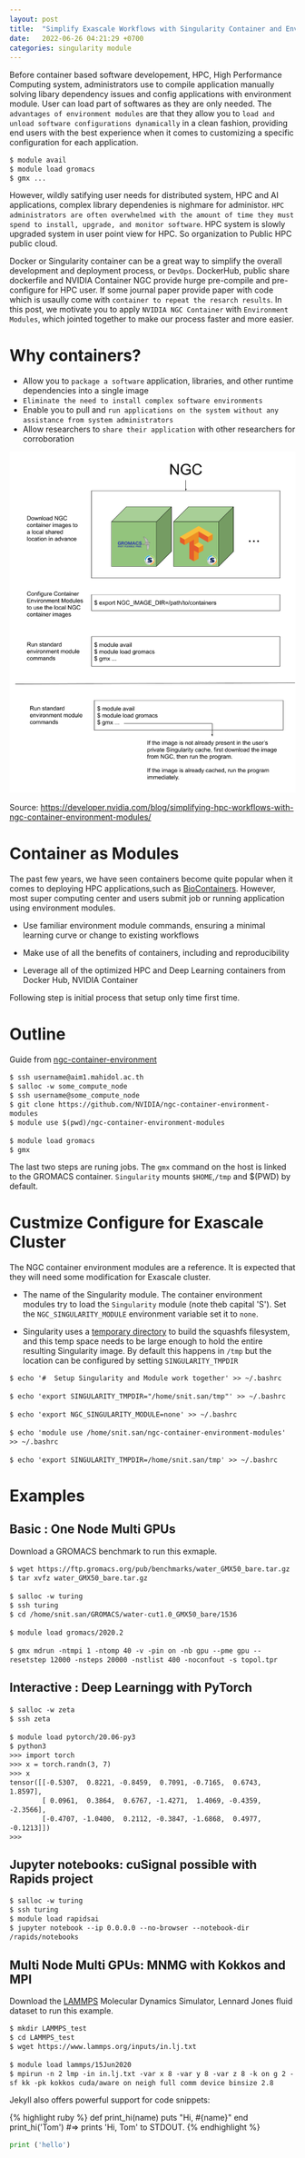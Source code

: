 ```yaml
---
layout: post
title:  "Simplify Exascale Workflows with Singularity Container and Environment Modules"
date:   2022-06-26 04:21:29 +0700
categories: singularity module
---
```

Before container based software developement, HPC, High Performance Computing system, administrators use to compile application manually solving libary dependency issues and config applications with environment module. User can load part of softwares as they are only needed. The `advantages of environment modules` are that they allow you to `load and unload software configurations dynamically` in a clean fashion, providing end users with the best experience when it comes to customizing a specific configuration for each application.
```console
$ module avail
$ module load gromacs
$ gmx ...
```

However, wildly satifying user needs for distributed system, HPC and AI applications, complex library dependenies is nighmare for administor. `HPC administrators are often overwhelmed with the amount of time they must spend to install, upgrade, and monitor software`. HPC system is slowly upgraded system in user point view for HPC. So organization to Public HPC public cloud.

Docker or Singularity container can be a great way to simplify the overall development and deployment process, or `DevOps`. DockerHub, public share dockerfile and NVIDIA Container NGC provide hurge pre-compile and pre-configure for HPC user. If some journal paper provide paper with code which is usaully come with `container to repeat the resarch results`. In this post, we motivate you to apply `NVIDIA NGC Container` with `Environment Modules`, which jointed together to make our process faster and more easier.

# Why containers?

+ Allow you to `package a software` application, libraries, and other runtime dependencies into a single image
+ `Eliminate the need to install complex software environments` 
+ Enable you to pull and `run applications on the system without any assistance from system administrators`
+ Allow researchers to `share their application` with other researchers for corroboration

![Shows the overall workflow for the two supported use cases.](/assets/img/ngc-singularity/ngc-flow.png)

Source: https://developer.nvidia.com/blog/simplifying-hpc-workflows-with-ngc-container-environment-modules/

# Container as Modules

 The past few years, we have seen containers become quite popular when it comes to deploying HPC applications,such as [BioContainers][BioContainers]. However, most super computing center and users submit job or running application using environment modules.
 
 + Use familiar environment module commands, ensuring a minimal learning curve or change to existing workflows

 + Make use of all the benefits of containers, including and reproducibility 

 + Leverage all of the optimized HPC and Deep Learning containers from Docker Hub, NVIDIA Container

 Following step is initial process that setup only time first time.

# Outline
Guide from [ngc-container-environment][ngc-container-environment]

```console
$ ssh username@aim1.mahidol.ac.th
$ salloc -w some_compute_node
$ ssh username@some_compute_node
$ git clone https://github.com/NVIDIA/ngc-container-environment-modules
$ module use $(pwd)/ngc-container-environment-modules

$ module load gromacs
$ gmx
 ```
The last two steps are runing jobs. The `gmx` command on the host is linked to the GROMACS container. `Singularity` mounts `$HOME`,`/tmp` and $(PWD) by default. 

# Custmize Configure for Exascale Cluster
The NGC container environment modules are a reference. It is expected that they will need some modification for Exascale cluster.

+ The name of the Singularity module. The container environment modules try to load the `Singularity` module (note theb capital 'S'). Set the `NGC_SINGULARITY_MODULE` environment variable set it to `none`.

+ Singularity uses a [temporary directory][temporary directory] to build the squashfs filesystem, and this temp space needs to be large enough to hold the entire resulting Singularity image. By default this happens in `/tmp` but the location can be configured by setting `SINGULARITY_TMPDIR`

```console
$ echo '#  Setup Singularity and Module work together' >> ~/.bashrc

$ echo 'export SINGULARITY_TMPDIR="/home/snit.san/tmp"' >> ~/.bashrc

$ echo 'export NGC_SINGULARITY_MODULE=none' >> ~/.bashrc

$ echo 'module use /home/snit.san/ngc-container-environment-modules' >> ~/.bashrc

$ echo 'export SINGULARITY_TMPDIR=/home/snit.san/tmp' >> ~/.bashrc

```

# Examples
## Basic : One Node Multi GPUs

Download a GROMACS benchmark to run this exmaple.
```console
$ wget https://ftp.gromacs.org/pub/benchmarks/water_GMX50_bare.tar.gz
$ tar xvfz water_GMX50_bare.tar.gz

$ salloc -w turing
$ ssh turing
$ cd /home/snit.san/GROMACS/water-cut1.0_GMX50_bare/1536

$ module load gromacs/2020.2

$ gmx mdrun -ntmpi 1 -ntomp 40 -v -pin on -nb gpu --pme gpu --resetstep 12000 -nsteps 20000 -nstlist 400 -noconfout -s topol.tpr
```


## Interactive : Deep Learningg with PyTorch
```console
$ salloc -w zeta
$ ssh zeta

$ module load pytorch/20.06-py3
$ python3
>>> import torch
>>> x = torch.randn(3, 7)
>>> x
tensor([[-0.5307,  0.8221, -0.8459,  0.7091, -0.7165,  0.6743,  1.8597],
        [ 0.0961,  0.3864,  0.6767, -1.4271,  1.4069, -0.4359, -2.3566],
        [-0.4707, -1.0400,  0.2112, -0.3847, -1.6868,  0.4977, -0.1213]])
>>>

```

## Jupyter notebooks: cuSignal possible with Rapids project

```console
$ salloc -w turing
$ ssh turing
$ module load rapidsai
$ jupyter notebook --ip 0.0.0.0 --no-browser --notebook-dir /rapids/notebooks
```


## Multi Node Multi GPUs: MNMG with Kokkos and MPI
Download the [LAMMPS][LAMMPS] Molecular Dynamics Simulator, Lennard Jones fluid dataset to run this example.

```console
$ mkdir LAMMPS_test
$ cd LAMMPS_test
$ wget https://www.lammps.org/inputs/in.lj.txt

$ module load lammps/15Jun2020
$ mpirun -n 2 lmp -in in.lj.txt -var x 8 -var y 8 -var z 8 -k on g 2 -sf kk -pk kokkos cuda/aware on neigh full comm device binsize 2.8
```



Jekyll also offers powerful support for code snippets:

{% highlight ruby %}
def print_hi(name)
  puts "Hi, #{name}"
end
print_hi('Tom')
#=> prints 'Hi, Tom' to STDOUT.
{% endhighlight %}

```python
print ('hello')
```





[BioContainers]: https://github.com/BioContainers/
[ngc-container-environment]: https://github.com/NVIDIA/ngc-container-environment-modules/tree/10594c6b79520ce17bda13a28d3759b61f9a0d0d

[temporary directory]: https://docs.sylabs.io/guides/3.3/user-guide/build_env.html
[LAMMPS]: https://www.lammps.org/